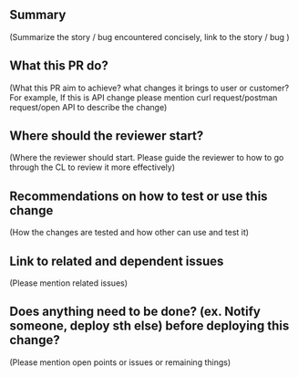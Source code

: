 ## Summary

(Summarize the story / bug encountered concisely, link to the story / bug )

## What this PR do?

(What this PR aim to achieve? what changes it brings to user or customer? For example, If this is API change please mention curl request/postman request/open API to describe the change)

## Where should the reviewer start?

(Where the reviewer should start. Please guide the reviewer to how to go through the CL to review it more effectively)

## Recommendations on how to test or use this change

(How the changes are tested and how other can use and test it)

## Link to related and dependent issues

(Please mention related issues)

## Does anything need to be done? (ex. Notify someone, deploy sth else) before deploying this change?

(Please mention open points or issues or remaining things)
